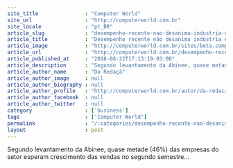 ```yaml
---
site_title               : "Computer World"
site_url                 : "http://computerworld.com.br"
site_locale              : "pt_BR"
article_slug             : "desempenho-recente-nao-desanima-industria-eletroeletronica-brasileira"
article_title            : "Desempenho recente não desanima indústria eletroeletrônica brasileira"
article_image            : "http://computerworld.com.br/sites/beta.computerworld.com.br/files/news_articles/queda_economia_problema_0.jpg"
article_url              : "http://computerworld.com.br/desempenho-recente-nao-desanima-industria-eletroeletronica-brasileira"
article_published_at     : "2016-08-22T17:13:19-03:00"
article_description      : "Segundo levantamento da Abinee, quase metade (46%) das empresas do setor esperam crescimento das vendas no segundo semestre..."
article_author_name      : "Da Redaçã"
article_author_image     : null
article_author_biography : null
article_author_profile   : "http://computerworld.com.br/autor/da-redacao"
article_author_facebook  : null
article_author_twitter   : null
category                 : ['business']
tags                     : ['Computer World']
permalink                : "/:categories/desempenho-recente-nao-desanima-industria-eletroeletronica-brasileira/"
layout                   : post
---
```


Segundo levantamento da Abinee, quase metade (46%) das empresas do setor esperam crescimento das vendas no segundo semestre...
